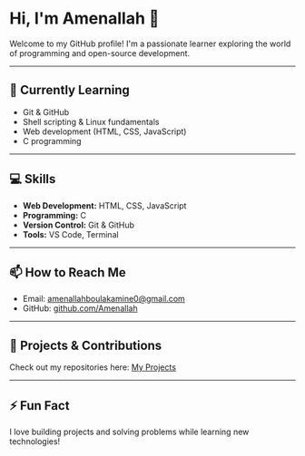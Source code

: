 # Hi, I'm Amenallah 👋

Welcome to my GitHub profile! I'm a passionate learner exploring the world of programming and open-source development.

---

## 🌱 Currently Learning
- Git & GitHub
- Shell scripting & Linux fundamentals
- Web development (HTML, CSS, JavaScript)
- C programming

---

## 💻 Skills
- **Web Development:** HTML, CSS, JavaScript
- **Programming:** C
- **Version Control:** Git & GitHub
- **Tools:** VS Code, Terminal

---

## 📫 How to Reach Me
- Email: [amenallahboulakamine0@gmail.com](mailto:amenallahboulakamine0@gmail.com)
- GitHub: [github.com/Amenallah](https://github.com/amenallahboulakamine0-web)

---

## 🔭 Projects & Contributions
Check out my repositories here: [My Projects](https://github.com/amenallahboulakamine0-web?tab=repositories)

---

## ⚡ Fun Fact
I love building projects and solving problems while learning new technologies!  
